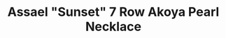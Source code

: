 ---
title: Assael "Sunset" 7 Row Akoya Pearl Necklace
description: |
  Assael Sunset 7 Row Akoya Cultured Pearl Necklace with Diamond pave spheres placed intermittently.
specs: |
  570 Japanese Akoya Cultured Pearls, 6 - 8 1/2mm. Diamond pave spheres, 3.52 ctw. 18K Yellow Gold Clasp.
images:
  - assael-sunset-7-row-akoya-pearl-necklace.jpg
category: Essentials
order: 1
tags:
  - necklaces
---
